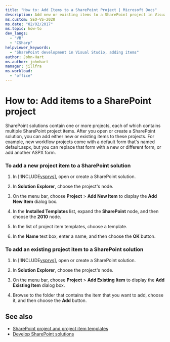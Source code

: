 ```yaml
---
title: "How to: Add Items to a SharePoint Project | Microsoft Docs"
description: Add new or existing items to a SharePoint project in Visual Studio after you open or create a SharePoint solution.
ms.custom: SEO-VS-2020
ms.date: "02/02/2017"
ms.topic: how-to
dev_langs:
  - "VB"
  - "CSharp"
helpviewer_keywords:
  - "SharePoint development in Visual Studio, adding items"
author: John-Hart
ms.author: johnhart
manager: jillfra
ms.workload:
  - "office"
---
```

# How to: Add items to a SharePoint project
  SharePoint solutions contain one or more projects, each of which contains multiple SharePoint project items. After you open or create a SharePoint solution, you can add either new or existing items to these projects. For example, new workflow projects come with a default form that's named default.aspx, but you can replace that form with a new or different form, or add another ASPX form.

### To add a new project item to a SharePoint solution

1. In [!INCLUDE[vsprvs](../sharepoint/includes/vsprvs-md.md)], open or create a SharePoint solution.

2. In **Solution Explorer**, choose the project's node.

3. On the menu bar, choose **Project** > **Add New Item** to display the **Add New Item** dialog box.

4. In the **Installed Templates** list, expand the **SharePoint** node, and then choose the **2010** node.

5. In the list of project item templates, choose a template.

6. In the **Name** text box, enter a name, and then choose the **OK** button.

### To add an existing project item to a SharePoint solution

1. In [!INCLUDE[vsprvs](../sharepoint/includes/vsprvs-md.md)], open or create a SharePoint solution.

2. In **Solution Explorer**, choose the project's node.

3. On the menu bar, choose **Project** > **Add Existing Item** to display the **Add Existing Item** dialog box.

4. Browse to the folder that contains the item that you want to add, choose it, and then choose the **Add** button.

## See also
- [SharePoint project and project item templates](../sharepoint/sharepoint-project-and-project-item-templates.md)
- [Develop SharePoint solutions](../sharepoint/developing-sharepoint-solutions.md)
